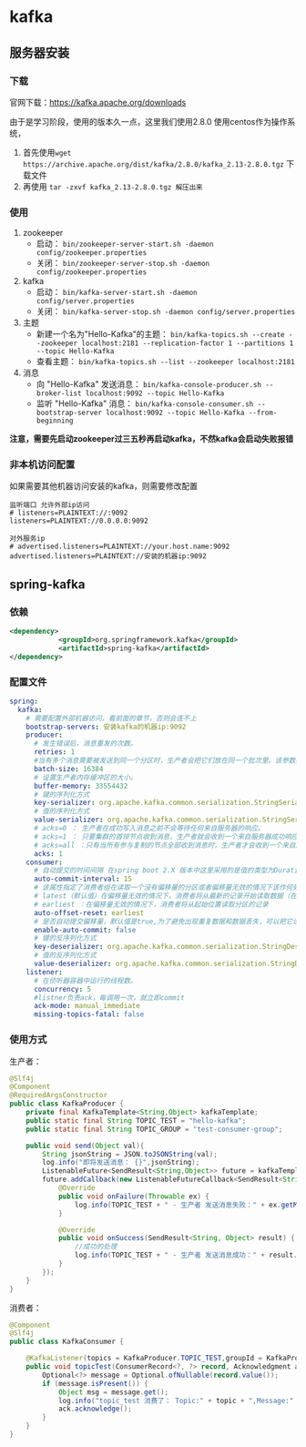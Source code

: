 # kafka
## 服务器安装
### 下载
官网下载：https://kafka.apache.org/downloads  

由于是学习阶段，使用的版本久一点，这里我们使用2.8.0
使用centos作为操作系统，
1. 首先使用`wget https://archive.apache.org/dist/kafka/2.8.0/kafka_2.13-2.8.0.tgz` 下载文件
2. 再使用 `tar -zxvf kafka_2.13-2.8.0.tgz 解压出来`  

### 使用
1. zookeeper
	* 启动： `bin/zookeeper-server-start.sh -daemon config/zookeeper.properties`
	* 关闭： `bin/zookeeper-server-stop.sh -daemon config/zookeeper.properties`
2. kafka
	* 启动： `bin/kafka-server-start.sh -daemon config/server.properties`
	* 关闭： `bin/kafka-server-stop.sh -daemon config/server.properties`
3. 主题
	* 新建一个名为"Hello-Kafka"的主题： `bin/kafka-topics.sh --create --zookeeper localhost:2181 --replication-factor 1 --partitions 1 --topic Hello-Kafka`
	* 查看主题： `bin/kafka-topics.sh --list --zookeeper localhost:2181`
4. 消息
	* 向 "Hello-Kafka" 发送消息： `bin/kafka-console-producer.sh --broker-list localhost:9092 --topic Hello-Kafka`
	* 监听 "Hello-Kafka" 消息： `bin/kafka-console-consumer.sh --bootstrap-server localhost:9092 --topic Hello-Kafka --from-beginning`

**注意，需要先启动zookeeper过三五秒再启动kafka，不然kafka会启动失败报错**  

### 非本机访问配置
如果需要其他机器访问安装的kafka，则需要修改配置
```
监听端口 允许外部ip访问
# listeners=PLAINTEXT://:9092
listeners=PLAINTEXT://0.0.0.0:9092

对外服务ip
# advertised.listeners=PLAINTEXT://your.host.name:9092
advertised.listeners=PLAINTEXT://安装的机器ip:9092
```

## spring-kafka
### 依赖
```xml
<dependency>
            <groupId>org.springframework.kafka</groupId>
            <artifactId>spring-kafka</artifactId>
</dependency>
```
### 配置文件
```yaml
spring:
  kafka:
  	# 需要配置外部机器访问，看前面的章节，否则会连不上
    bootstrap-servers: 安装kafka的机器ip:9092
    producer:
      # 发生错误后，消息重发的次数。
      retries: 1
      #当有多个消息需要被发送到同一个分区时，生产者会把它们放在同一个批次里。该参数指定了一个批次可以使用的内存大小，按照字节数计算。
      batch-size: 16384
      # 设置生产者内存缓冲区的大小。
      buffer-memory: 33554432
      # 键的序列化方式
      key-serializer: org.apache.kafka.common.serialization.StringSerializer
      # 值的序列化方式
      value-serializer: org.apache.kafka.common.serialization.StringSerializer
      # acks=0 ： 生产者在成功写入消息之前不会等待任何来自服务器的响应。
      # acks=1 ： 只要集群的首领节点收到消息，生产者就会收到一个来自服务器成功响应。
      # acks=all ：只有当所有参与复制的节点全部收到消息时，生产者才会收到一个来自服务器的成功响应。
      acks: 1
    consumer:
      # 自动提交的时间间隔 在spring boot 2.X 版本中这里采用的是值的类型为Duration 需要符合特定的格式，如1S,1M,2H,5D
      auto-commit-interval: 1S
      # 该属性指定了消费者组在读取一个没有偏移量的分区或者偏移量无效的情况下该作何处理：
      # latest（默认值）在偏移量无效的情况下，消费者将从最新的记录开始读取数据（在消费者启动之后生成的记录）
      # earliest ：在偏移量无效的情况下，消费者将从起始位置读取分区的记录
      auto-offset-reset: earliest
      # 是否自动提交偏移量，默认值是true,为了避免出现重复数据和数据丢失，可以把它设置为false,然后手动提交偏移量
      enable-auto-commit: false
      # 键的反序列化方式
      key-deserializer: org.apache.kafka.common.serialization.StringDeserializer
      # 值的反序列化方式
      value-deserializer: org.apache.kafka.common.serialization.StringDeserializer
    listener:
      # 在侦听器容器中运行的线程数。
      concurrency: 5
      #listner负责ack，每调用一次，就立即commit
      ack-mode: manual_immediate
      missing-topics-fatal: false
```

### 使用方式
生产者：
```java
@Slf4j
@Component
@RequiredArgsConstructor
public class KafkaProducer {
    private final KafkaTemplate<String,Object> kafkaTemplate;
    public static final String TOPIC_TEST = "hello-kafka";
    public static final String TOPIC_GROUP = "test-consumer-group";

    public void send(Object val){
        String jsonString = JSON.toJSONString(val);
        log.info("即将发送消息： {}",jsonString);
        ListenableFuture<SendResult<String,Object>> future = kafkaTemplate.send(TOPIC_TEST,val);
        future.addCallback(new ListenableFutureCallback<SendResult<String, Object>>() {
            @Override
            public void onFailure(Throwable ex) {
                log.info(TOPIC_TEST + " - 生产者 发送消息失败：" + ex.getMessage());
            }

            @Override
            public void onSuccess(SendResult<String, Object> result) {
                //成功的处理
                log.info(TOPIC_TEST + " - 生产者 发送消息成功：" + result.toString());
            }
        });
    }
}
```

消费者：
```java
@Component
@Slf4j
public class KafkaConsumer {

    @KafkaListener(topics = KafkaProducer.TOPIC_TEST,groupId = KafkaProducer.TOPIC_GROUP)
    public void topicTest(ConsumerRecord<?, ?> record, Acknowledgment ack, @Header(KafkaHeaders.RECEIVED_TOPIC) String topic){
        Optional<?> message = Optional.ofNullable(record.value());
        if (message.isPresent()) {
            Object msg = message.get();
            log.info("topic_test 消费了： Topic:" + topic + ",Message:" + msg);
            ack.acknowledge();
        }
    }
}
```